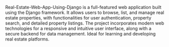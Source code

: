 Real-Estate-Web-App-Using-Django is a full-featured web application built using the Django framework. It allows users to browse, list, and manage real estate properties, with functionalities for user authentication, property search, and detailed property listings. The project incorporates modern web technologies for a responsive and intuitive user interface, along with a secure backend for data management. Ideal for learning and developing real estate platforms.
